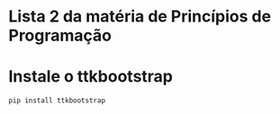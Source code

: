 # Lista 2 da matéria de Princípios de Programação

# Instale o ttkbootstrap
```
pip install ttkbootstrap
```
